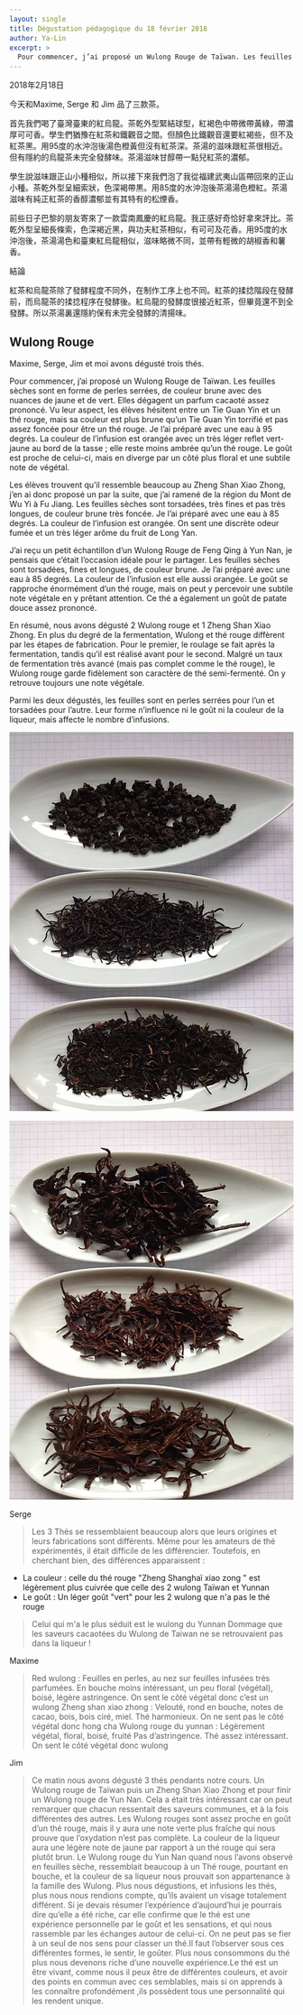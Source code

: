 ```yaml
---
layout: single
title: Dégustation pédagogique du 18 février 2018
author: Ya-Lin
excerpt: >
  Pour commencer, j’ai proposé un Wulong Rouge de Taïwan. Les feuilles sèches sont en forme de perles serrées, de couleur brune avec des nuances de jaune et de vert.
---
```


2018年2月18日

今天和Maxime, Serge 和 Jim 品了三款茶。

首先我們喝了臺灣臺東的紅烏龍。茶乾外型緊結球型，紅褐色中帶微帶黃綠，帶濃厚可可香。學生們猶豫在紅茶和鐵觀音之間。但顏色比鐵觀音還要紅褐些，但不及紅茶黑。用95度的水沖泡後湯色橙黃但沒有紅茶深。茶湯的滋味跟紅茶很相近。但有隱約的烏龍茶未完全發酵味。茶湯滋味甘醇帶一點兒紅茶的濃郁。

學生說滋味跟正山小種相似，所以接下來我們泡了我從福建武夷山區帶回來的正山小種。茶乾外型呈細索狀，色深褐帶黒。用85度的水沖泡後茶湯湯色橙紅。茶湯滋味有純正紅茶的香醇濃郁並有其特有的松煙香。

前些日子巴黎的朋友寄來了一款雲南鳳慶的紅烏龍。我正感好奇恰好拿來評比。茶乾外型呈細長條索，色深褐近黑，與功夫紅茶相似，有可可及花香。用95度的水沖泡後，茶湯湯色和臺東紅烏龍相似，滋味略微不同，並帶有輕微的胡椒香和薯香。

結論

紅茶和烏龍茶除了發酵程度不同外，在制作工序上也不同。紅茶的揉捻階段在發酵前，而烏龍茶的揉捻程序在發酵後。紅烏龍的發酵度很接近紅茶，但畢竟還不到全發酵。所以茶湯裏還隱約保有未完全發酵的清揚味。

 
## Wulong Rouge

Maxime, Serge, Jim et moi avons dégusté trois thés.

Pour commencer, j’ai proposé un Wulong Rouge de Taïwan. Les feuilles sèches sont en forme de perles serrées, de couleur brune avec des nuances de jaune et de vert. Elles dégagent un parfum cacaoté assez prononcé. Vu leur aspect, les élèves hésitent entre un Tie Guan Yin et un thé rouge, mais sa couleur est plus brune qu’un Tie Guan Yin torrifié et pas assez foncée pour être un thé rouge. Je l’ai préparé avec une eau à 95 degrés. La couleur de l’infusion est orangée avec un très léger reflet vert-jaune au bord de la tasse ; elle reste moins ambrée qu’un thé rouge. Le goût est proche de celui-ci, mais en diverge par un côté plus floral et une subtile note de végétal.

Les élèves trouvent qu’il ressemble beaucoup au Zheng Shan Xiao Zhong, j’en ai donc proposé un par la suite, que j’ai ramené de la région du Mont de Wu Yi à Fu Jiang. Les feuilles sèches sont torsadées, très fines et pas très longues, de couleur brune très foncée. Je l’ai préparé avec une eau à 85 degrés. La couleur de l’infusion est orangée. On sent une discrète odeur fumée et un très léger arôme du fruit de Long Yan.

J’ai reçu un petit échantillon d’un Wulong Rouge de Feng Qing à Yun Nan, je pensais que c’était l’occasion idéale pour le partager. Les feuilles sèches sont torsadées, fines et longues, de couleur brune. Je l’ai préparé avec une eau à 85 degrés. La couleur de l’infusion est elle aussi orangée. Le goût se rapproche énormément d’un thé rouge, mais on peut y percevoir une subtile note végétale en y prêtant attention. Ce thé a également un goût de patate douce assez prononcé.

En résumé, nous avons dégusté 2 Wulong rouge et 1 Zheng Shan Xiao Zhong. En plus du degré de la fermentation, Wulong et thé rouge diffèrent par les étapes de fabrication. Pour le premier, le roulage se fait après la fermentation, tandis qu’il est réalisé avant pour le second. Malgré un taux de fermentation très avancé (mais pas complet comme le thé rouge), le Wulong rouge garde fidèlement son caractère de thé semi-fermenté. On y retrouve toujours une note végétale.

Parmi les deux dégustés, les feuilles sont en perles serrées pour l’un et torsadées pour l’autre. Leur forme n’influence ni le goût ni la couleur de la liqueur, mais affecte le nombre d’infusions.

![2 Wulong rouge et 1 Zheng Shan Xiao Zhong - feuilles sèches](/images/2018-02-18-degustation-1.jpg)

![2 Wulong rouge et 1 Zheng Shan Xiao Zhong - feuilles infusées](/images/2018-02-18-degustation-2.jpg)

Serge
> Les 3 Thés se ressemblaient beaucoup alors que leurs origines et leurs fabrications sont différents. Même pour les amateurs de thé expérimentés, il était difficile de les différencier.
> Toutefois, en cherchant bien, des différences apparaissent :
- La couleur : celle du thé rouge "Zheng Shanghaï xiao zong " est légèrement plus cuivrée que celle des 2 wulong Taïwan et Yunnan
- Le goût : Un léger goût "vert" pour les 2 wulong que n'a pas le thé rouge
> Celui qui m'a le plus séduit est le wulong du Yunnan
> Dommage que les saveurs cacaotées du Wulong de Taiwan ne se retrouvaient pas dans la liqueur !

Maxime
> Red wulong :
> Feuilles en perles, au nez sur feuilles infusées très parfumées. En bouche moins intéressant, un peu floral (végétal), boisé, légère astringence.
> On sent le côté végétal donc c’est un wulong
> Zheng shan xiao zhong :
> Velouté, rond en bouche, notes de cacao, bois, bois ciré, miel. Thé harmonieux.
> On ne sent pas le côté végétal donc hong cha
> Wulong rouge du yunnan :
> Légèrement végétal, floral, boisé, fruité Pas d’astringence. Thé assez intéressant.
> On sent le côté végétal donc wulong

Jim                                                                                  
> Ce matin nous avons dégusté 3 thés pendants notre cours. Un Wulong rouge de Taïwan puis un Zheng Shan Xiao Zhong et pour finir un Wulong rouge de Yun Nan.
> Cela a était très intéressant car on peut remarquer que chacun ressentait des saveurs communes, et à la fois différentes des autres. Les Wulong rouges sont assez proche en goût d’un thé rouge, mais il y aura une note verte plus fraîche qui nous prouve que l’oxydation n’est pas complète. La couleur de la liqueur aura une légère note de jaune par rapport à un thé rouge qui sera plutôt brun. Le Wulong rouge du Yun Nan quand nous l’avons observé en feuilles sèche, ressemblait beaucoup à un Thé rouge, pourtant en bouche, et la couleur de sa liqueur nous prouvait son appartenance à la famille des Wulong. Plus nous dégustions, et infusions les thés, plus nous nous rendions compte, qu’ils avaient un visage totalement différent. 
> Si je devais résumer l’expérience d’aujourd’hui je pourrais dire qu’elle a été riche, car elle confirme que le thé est une expérience personnelle par le goût et les sensations, et qui nous rassemble par les échanges autour de celui-ci. On ne peut pas se fier à un seul de nos sens pour classer un thé.Il faut l’observer sous ces différentes formes, le sentir, le goûter. Plus nous consommons du thé plus nous devenons riche d’une nouvelle expérience.Le thé est un être vivant, comme nous il peux être de différentes couleurs, et avoir des points en commun avec ces semblables, mais si on apprends à les connaître profondément ,ils possèdent tous une personnalité qui les rendent unique.
 